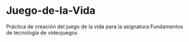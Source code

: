 # Juego-de-la-Vida
Práctica de creación del juego de la vida para la asignatura Fundamentos de tecnología de videojuegos
